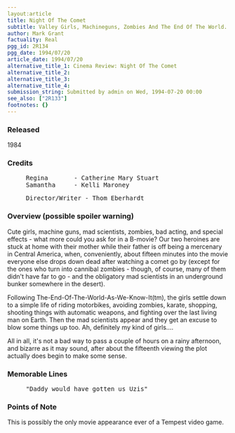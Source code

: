 ```yaml
---
layout:article
title: Night Of The Comet
subtitle: Valley Girls, Machineguns, Zombies And The End Of The World...
author: Mark Grant
factuality: Real
pgg_id: 2R134
pgg_date: 1994/07/20
article_date: 1994/07/20
alternative_title_1: Cinema Review: Night Of The Comet
alternative_title_2: 
alternative_title_3: 
alternative_title_4: 
submission_string: Submitted by admin on Wed, 1994-07-20 00:00
see_also: ["2R133"]
footnotes: {}
---
```

<div>
<h3>Released</h3>
<p>1984</p>
<h3>Credits</h3>
<pre>
     Regina       - Catherine Mary Stuart
     Samantha     - Kelli Maroney
</pre>
<pre>
     Director/Writer - Thom Eberhardt
</pre>
<h3>Overview (possible spoiler warning)</h3>
<p>Cute girls, machine guns, mad scientists, zombies, bad acting, and special effects - what more could you ask for in a B-movie? Our two heroines are stuck at home with their mother while their father is off being a mercenary in Central America, when, conveniently, about fifteen minutes into the movie everyone else drops down dead after watching a comet go by (except for the ones who turn into cannibal zombies - though, of course, many of them didn't have far to go - and the obligatory mad scientists in an underground bunker somewhere in the desert).</p>
<p>Following The-End-Of-The-World-As-We-Know-It(tm), the girls settle down to a simple life of riding motorbikes, avoiding zombies, karate, shopping, shooting things with automatic weapons, and fighting over the last living man on Earth. Then the mad scientists appear and they get an excuse to blow some things up too. Ah, definitely my kind of girls....</p>
<p>All in all, it's not a bad way to pass a couple of hours on a rainy afternoon, and bizarre as it may sound, after about the fifteenth viewing the plot actually does begin to make some sense.</p>
<h3>Memorable Lines</h3>
<pre>
     "Daddy would have gotten us Uzis"
</pre>
<h3>Points of Note</h3>
<p>This is possibly the only movie appearance ever of a Tempest video game.</p>
</div>
